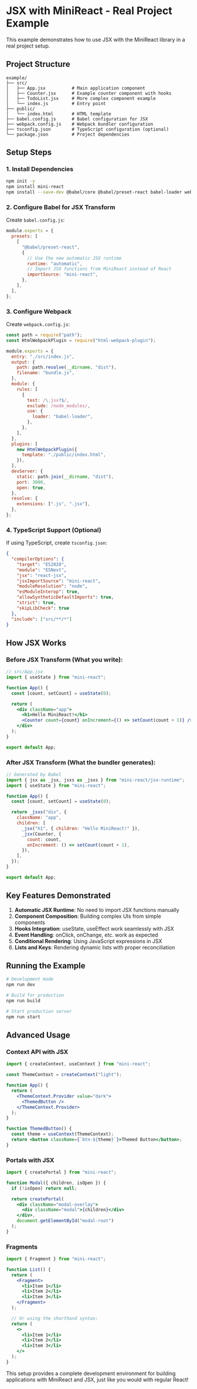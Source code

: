 # JSX with MiniReact - Real Project Example

This example demonstrates how to use JSX with the MiniReact library in a real project setup.

## Project Structure

```
example/
├── src/
│   ├── App.jsx          # Main application component
│   ├── Counter.jsx      # Example counter component with hooks
│   ├── TodoList.jsx     # More complex component example
│   └── index.js         # Entry point
├── public/
│   └── index.html       # HTML template
├── babel.config.js      # Babel configuration for JSX
├── webpack.config.js    # Webpack bundler configuration
├── tsconfig.json        # TypeScript configuration (optional)
└── package.json         # Project dependencies

```

## Setup Steps

### 1. Install Dependencies

```bash
npm init -y
npm install mini-react
npm install --save-dev @babel/core @babel/preset-react babel-loader webpack webpack-cli webpack-dev-server html-webpack-plugin
```

### 2. Configure Babel for JSX Transform

Create `babel.config.js`:

```js
module.exports = {
  presets: [
    [
      "@babel/preset-react",
      {
        // Use the new automatic JSX runtime
        runtime: "automatic",
        // Import JSX functions from MiniReact instead of React
        importSource: "mini-react",
      },
    ],
  ],
};
```

### 3. Configure Webpack

Create `webpack.config.js`:

```js
const path = require("path");
const HtmlWebpackPlugin = require("html-webpack-plugin");

module.exports = {
  entry: "./src/index.js",
  output: {
    path: path.resolve(__dirname, "dist"),
    filename: "bundle.js",
  },
  module: {
    rules: [
      {
        test: /\.jsx?$/,
        exclude: /node_modules/,
        use: {
          loader: "babel-loader",
        },
      },
    ],
  },
  plugins: [
    new HtmlWebpackPlugin({
      template: "./public/index.html",
    }),
  ],
  devServer: {
    static: path.join(__dirname, "dist"),
    port: 3000,
    open: true,
  },
  resolve: {
    extensions: [".js", ".jsx"],
  },
};
```

### 4. TypeScript Support (Optional)

If using TypeScript, create `tsconfig.json`:

```json
{
  "compilerOptions": {
    "target": "ES2020",
    "module": "ESNext",
    "jsx": "react-jsx",
    "jsxImportSource": "mini-react",
    "moduleResolution": "node",
    "esModuleInterop": true,
    "allowSyntheticDefaultImports": true,
    "strict": true,
    "skipLibCheck": true
  },
  "include": ["src/**/*"]
}
```

## How JSX Works

### Before JSX Transform (What you write):

```jsx
// src/App.jsx
import { useState } from "mini-react";

function App() {
  const [count, setCount] = useState(0);

  return (
    <div className="app">
      <h1>Hello MiniReact!</h1>
      <Counter count={count} onIncrement={() => setCount(count + 1)} />
    </div>
  );
}

export default App;
```

### After JSX Transform (What the bundler generates):

```js
// Generated by Babel
import { jsx as _jsx, jsxs as _jsxs } from "mini-react/jsx-runtime";
import { useState } from "mini-react";

function App() {
  const [count, setCount] = useState(0);

  return _jsxs("div", {
    className: "app",
    children: [
      _jsx("h1", { children: "Hello MiniReact!" }),
      _jsx(Counter, {
        count: count,
        onIncrement: () => setCount(count + 1),
      }),
    ],
  });
}

export default App;
```

## Key Features Demonstrated

1. **Automatic JSX Runtime**: No need to import JSX functions manually
2. **Component Composition**: Building complex UIs from simple components
3. **Hooks Integration**: useState, useEffect work seamlessly with JSX
4. **Event Handling**: onClick, onChange, etc. work as expected
5. **Conditional Rendering**: Using JavaScript expressions in JSX
6. **Lists and Keys**: Rendering dynamic lists with proper reconciliation

## Running the Example

```bash
# Development mode
npm run dev

# Build for production
npm run build

# Start production server
npm run start
```

## Advanced Usage

### Context API with JSX

```jsx
import { createContext, useContext } from "mini-react";

const ThemeContext = createContext("light");

function App() {
  return (
    <ThemeContext.Provider value="dark">
      <ThemedButton />
    </ThemeContext.Provider>
  );
}

function ThemedButton() {
  const theme = useContext(ThemeContext);
  return <button className={`btn-${theme}`}>Themed Button</button>;
}
```

### Portals with JSX

```jsx
import { createPortal } from "mini-react";

function Modal({ children, isOpen }) {
  if (!isOpen) return null;

  return createPortal(
    <div className="modal-overlay">
      <div className="modal">{children}</div>
    </div>,
    document.getElementById("modal-root")
  );
}
```

### Fragments

```jsx
import { Fragment } from "mini-react";

function List() {
  return (
    <Fragment>
      <li>Item 1</li>
      <li>Item 2</li>
      <li>Item 3</li>
    </Fragment>
  );

  // Or using the shorthand syntax:
  return (
    <>
      <li>Item 1</li>
      <li>Item 2</li>
      <li>Item 3</li>
    </>
  );
}
```

This setup provides a complete development environment for building applications with MiniReact and JSX, just like you would with regular React!
